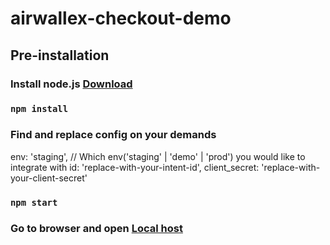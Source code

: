 # airwallex-checkout-demo

## Pre-installation

### Install node.js [Download](https://nodejs.org/en/)

### `npm install`

### Find and replace config on your demands
  env: 'staging', // Which env('staging' | 'demo' | 'prod') you would like to integrate with
  id: 'replace-with-your-intent-id',
  client_secret: 'replace-with-your-client-secret'

### `npm start`

### Go to browser and open [Local host](http://localhost:5000)
